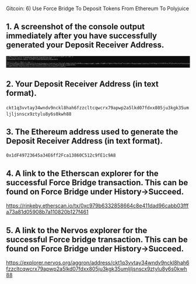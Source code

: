 Gitcoin: 6) Use Force Bridge To Deposit Tokens From Ethereum To Polyjuice

## 1. A screenshot of the console output immediately after you have successfully generated your Deposit Receiver Address.

![](receiver_address.png)

## 2. Your Deposit Receiver Address (in text format).

```ckt1q3vvtay34wndv9nckl8hah6fzzcltcqwcrx79apwp2a5lkd07fdxx805ju3kgk35umljljsnscx9ztylu8y6s0kwh88```


## 3. The Ethereum address used to generate the Deposit Receiver Address (in text format).
```0x1dF49723645a34E6ff2Fca13860C512c9fE1c9A8```

## 4. A link to the Etherscan explorer for the successful Force Bridge transaction. This can be found on Force Bridge under History→Succeed.
https://rinkeby.etherscan.io/tx/0xc979b6332858664c8e411dad96cabb03fffa73a81d05908b7a110820b127f461

## 5. A link to the Nervos explorer for the successful Force bridge transaction. This can be found on Force Bridge under History→Succeed.
https://explorer.nervos.org/aggron/address/ckt1q3vvtay34wndv9nckl8hah6fzzcltcqwcrx79apwp2a5lkd07fdxx805ju3kgk35umljljsnscx9ztylu8y6s0kwh88